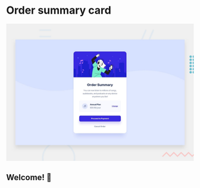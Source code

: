 # Order summary card

![Design preview for the Order summary card coding challenge](./design/desktop-preview.jpg)

## Welcome! 👋

